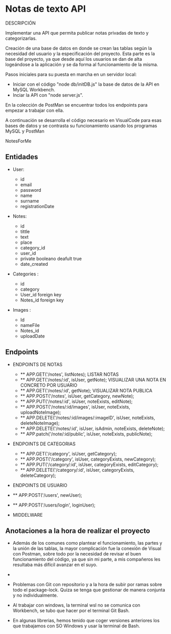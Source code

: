 # Notas de texto API

DESCRIPCIÓN

Implementar una API que permita publicar notas privadas de texto y categorizarlas.

Creación de una base de datos en donde se crean las tablas según la necesidad del usuario y la especificación del proyecto.
Esta parte es la base del proyecto, ya que desde aquí los usuarios se dan de alta logeándose a la aplicación y se da forma al funcionamiento de la misma.

Pasos iniciales para su puesta en marcha en un servidor local:

- Iniciar con el código "node db/initDB.js" la base de datos de la API en MySQL Workbench.
- Inciar la API con "node server.js".

En la colección de PostMan se encuentrar todos los endpoints para empezar a trabajar con ella.

A continuación se desarrolla el código necesario en VisualCode para esas bases de datos y se contrasta su funcionamiento usando los programas MySQL y PostMan

NotesForMe

## Entidades

- User:

  - id
  - email
  - password
  - name
  - surname
  - registrationDate

- Notes:

  - id
  - tittle
  - text
  - place
  - category_id
  - user_id
  - private booleano deafult true
  - date_created

- Categories :

  - id
  - category
  - User_id foreign key
  - Notes_id foreign key

- Images :
  - Id
  - nameFile
  - Notes_id
  - uploadDate

## Endpoints

- ENDPOINTS DE NOTAS

  - \*\* APP.GET('/notes', listNotes); LISTAR NOTAS
  - \*\* APP.GET('/notes/:id', isUser, getNote); VISUALIZAR UNA NOTA EN CONCRETO POR USUARIO
  - \*\* APP.GET('/notes/:id', getNote); VISUALIZAR NOTA PUBLICA
  - \*\* APP.POST('/notes', isUser, getCategory, newNote);
  - \*\* APP.PUT('/notes/:id', isUser, noteExists, editNote);
  - \*\* APP.POST('/notes/:id/images', isUser, noteExists, uploadNoteImage);
  - \*\* APP.DELETE('/notes/:id/images/:imageID', isUser, noteExists, deleteNoteImage);
  - \*\* APP.DELETE('/notes/:id', isUser, isAdmin, noteExists, deleteNote);
  - \*\* APP.patch('/note/:id/public', isUser, noteExists, publicNote);

- ENDPOINTS DE CATEGORIAS

  - \*\* APP.GET('/category', isUser, getCategory);
  - \*\* APP.POST('/category', isUser, categoryExists, newCategory);
  - \*\* APP.PUT('/category/:id', isUser, categoryExists, editCategory);
  - \*\* APP.DELETE('/category/:id', isUser, categoryExists, deleteCategory);

- ENDPOINTS DE USUARIO

- \*\* APP.POST('/users', newUser);
- \*\* APP.POST('/users/login', loginUser);

- MIDDELWARE

## Anotaciones a la hora de realizar el proyecto

- Además de los comunes como plantear el funcionamiento, las partes y la unión de las tablas, la mayor complicación fue la conexión de Visual con Postman, sobre todo por la necesidad de revisar el buen funcionamiento del código, ya que sin mi parte, a mis compañeros les resultaba más difícil avanzar en el suyo.
-

- Problemas con Git con repositorio y a la hora de subir por ramas sobre todo el package-lock. Quiza se tenga que gestionar de manera conjunta y no individualmente.

- Al trabajar con windows, la terminal wsl no se comunica con Workbench, se tubo que hacer por el terminal Git Bash.

- En algunas librerias, hemos tenido que coger versiones anteriores los que trabajamos con SO Windows y usar la terminal de Bash.
